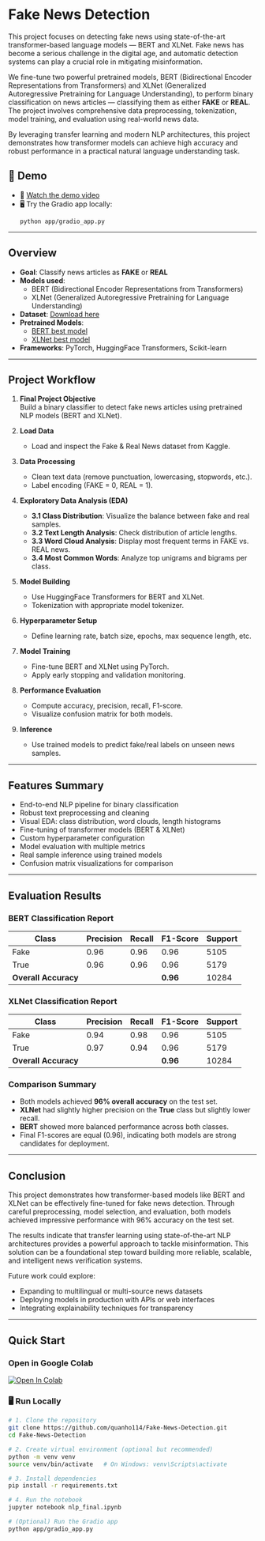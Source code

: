 # Fake News Detection

This project focuses on detecting fake news using state-of-the-art transformer-based language models — BERT and XLNet. Fake news has become a serious challenge in the digital age, and automatic detection systems can play a crucial role in mitigating misinformation.

We fine-tune two powerful pretrained models, BERT (Bidirectional Encoder Representations from Transformers) and XLNet (Generalized Autoregressive Pretraining for Language Understanding), to perform binary classification on news articles — classifying them as either **FAKE** or **REAL**. The project involves comprehensive data preprocessing, tokenization, model training, and evaluation using real-world news data.

By leveraging transfer learning and modern NLP architectures, this project demonstrates how transformer models can achieve high accuracy and robust performance in a practical natural language understanding task.

## 🚀 Demo

- 🎥 [Watch the demo video](Media1.mp4)  
- 🖥️ Try the Gradio app locally:
  ```
  python app/gradio_app.py
  ```

---

## Overview

- **Goal**: Classify news articles as **FAKE** or **REAL**
- **Models used**:
  - BERT (Bidirectional Encoder Representations from Transformers)
  - XLNet (Generalized Autoregressive Pretraining for Language Understanding)
- **Dataset**: [Download here](https://drive.google.com/drive/folders/1mrX3vPKhEzxG96OCPpCeh9F8m_QKCM4z)
- **Pretrained Models**:
  - [BERT best model](https://drive.google.com/file/d/1P-gRJAE436Ez2hM1KTagdTTdiYGapc25/view?usp=drive_link)
  - [XLNet best model](https://drive.google.com/file/d/1XTbPIGyGrsIniCOT6V2zg3B6W4WHg3I7/view?usp=sharing)
- **Frameworks**: PyTorch, HuggingFace Transformers, Scikit-learn


---

## Project Workflow

1. **Final Project Objective**  
   Build a binary classifier to detect fake news articles using pretrained NLP models (BERT and XLNet).

2. **Load Data**  
   - Load and inspect the Fake & Real News dataset from Kaggle.

3. **Data Processing**  
   - Clean text data (remove punctuation, lowercasing, stopwords, etc.).
   - Label encoding (FAKE = 0, REAL = 1).

4. **Exploratory Data Analysis (EDA)**  
   - **3.1 Class Distribution**: Visualize the balance between fake and real samples.  
   - **3.2 Text Length Analysis**: Check distribution of article lengths.  
   - **3.3 Word Cloud Analysis**: Display most frequent terms in FAKE vs. REAL news.  
   - **3.4 Most Common Words**: Analyze top unigrams and bigrams per class.

5. **Model Building**  
   - Use HuggingFace Transformers for BERT and XLNet.
   - Tokenization with appropriate model tokenizer.

6. **Hyperparameter Setup**  
   - Define learning rate, batch size, epochs, max sequence length, etc.

7. **Model Training**  
   - Fine-tune BERT and XLNet using PyTorch.
   - Apply early stopping and validation monitoring.

8. **Performance Evaluation**  
   - Compute accuracy, precision, recall, F1-score.
   - Visualize confusion matrix for both models.

9. **Inference**  
   - Use trained models to predict fake/real labels on unseen news samples.

---

## Features Summary

- End-to-end NLP pipeline for binary classification
- Robust text preprocessing and cleaning
- Visual EDA: class distribution, word clouds, length histograms
- Fine-tuning of transformer models (BERT & XLNet)
- Custom hyperparameter configuration
- Model evaluation with multiple metrics
- Real sample inference using trained models
- Confusion matrix visualizations for comparison

---

## Evaluation Results

### BERT Classification Report

| Class | Precision | Recall | F1-Score | Support |
|-------|-----------|--------|----------|---------|
| Fake  | 0.96      | 0.96   | 0.96     | 5105    |
| True  | 0.96      | 0.96   | 0.96     | 5179    |
| **Overall Accuracy** |       |        | **0.96** | 10284   |

### XLNet Classification Report

| Class | Precision | Recall | F1-Score | Support |
|-------|-----------|--------|----------|---------|
| Fake  | 0.94      | 0.98   | 0.96     | 5105    |
| True  | 0.97      | 0.94   | 0.96     | 5179    |
| **Overall Accuracy** |       |        | **0.96** | 10284   |

### Comparison Summary

- Both models achieved **96% overall accuracy** on the test set.
- **XLNet** had slightly higher precision on the **True** class but slightly lower recall.
- **BERT** showed more balanced performance across both classes.
- Final F1-scores are equal (0.96), indicating both models are strong candidates for deployment.

---
## Conclusion

This project demonstrates how transformer-based models like BERT and XLNet can be effectively fine-tuned for fake news detection. Through careful preprocessing, model selection, and evaluation, both models achieved impressive performance with 96% accuracy on the test set.

The results indicate that transfer learning using state-of-the-art NLP architectures provides a powerful approach to tackle misinformation. This solution can be a foundational step toward building more reliable, scalable, and intelligent news verification systems.

Future work could explore:
- Expanding to multilingual or multi-source news datasets
- Deploying models in production with APIs or web interfaces
- Integrating explainability techniques for transparency

---
## Quick Start

### Open in Google Colab

[![Open In Colab](https://colab.research.google.com/assets/colab-badge.svg)](https://colab.research.google.com/drive/1qRAdMT2msc3uBRkbnlS-pedRY-MAekeb)

### 🖥️ Run Locally

```bash
# 1. Clone the repository
git clone https://github.com/quanho114/Fake-News-Detection.git
cd Fake-News-Detection

# 2. Create virtual environment (optional but recommended)
python -m venv venv
source venv/bin/activate   # On Windows: venv\Scripts\activate

# 3. Install dependencies
pip install -r requirements.txt

# 4. Run the notebook
jupyter notebook nlp_final.ipynb

# (Optional) Run the Gradio app
python app/gradio_app.py
